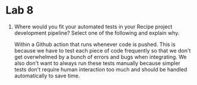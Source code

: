 # Lab 8
1) Where would you fit your automated tests in your Recipe project development pipeline? Select one of the following and explain why.

    Within a Github action that runs whenever code is pushed. This is because we have to test each piece of code frequently so that we don't get overwhelmed by a bunch of errors and bugs when integrating. We also don't want to always run these tests manually because simpler tests don't require human interaction too much and should be handled automatically to save time.
